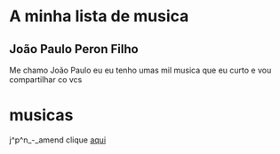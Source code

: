 # A minha lista de musica

## João Paulo Peron Filho

Me chamo João Paulo eu eu tenho umas mil musica que eu curto e vou compartilhar co vcs

# musicas

j^p^n_-_amend clique [aqui](ID3)
